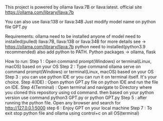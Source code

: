 This project is powered by ollama llava:7B or llava:latest. 
official site https://ollama.com/library/llava:7b

You can also use llava:13B or llava:34B
Just modify model name on python file GPT.py 


Requirements:
ollama need to be installed
anyone of model need to installed(pulled) llava:7B, llava:13B or llava:34B for more details see -> https://ollama.com/library/llava:7b
python need to installed(python3.9 recommended) also add python to PATH.
Python packages -> ollama, flask

How to run:
Step 1 : Open command prompt(Windows) or terminal(Linux, macOS) based on your OS
Step 2 : Type command ollama serve on command prompt(Windows) or terminal(Linux, macOS) based on your OS
Step 3 : you can use python IDE or you can run it on terminal itself. It's your choice.
Step 4(IDE) : Open python GPT.py file on python IDE and run the file on IDE.
Step 4(Terminal) : Open terminal and navigate to Directory where you cloned this repository using cd command.
                    then based on your python version use command python3 GPT.py or python GPT.py
Step 5 : after running the python file. Open any browser and search for http://127.0.0.1:5000
step 6 : Enjoy GPT on your local machine
Step 7 : To exit stop python file and ollama using control+c on all OS(terminal)  
